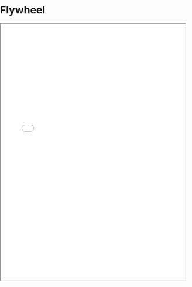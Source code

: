 # Flywheel

<style>
    body, html {
        width: 100%;
        height: 100%;
        margin: 0;
        padding: 0;

    }

    .iframe {
        width: 100%; 
        border: none; 
        background-color: white;
    }

</style>

<iframe width = "100%" height="700" src="local.html"></iframe>
